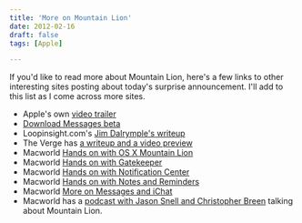 ```yaml
---
title: 'More on Mountain Lion'
date: 2012-02-16
draft: false
tags: [Apple]

---
```


If you'd like to read more about Mountain Lion, here's a few links to other interesting sites posting about today's surprise announcement. I'll add to this list as I come across more sites.

*   Apple's own [video trailer](http://www.apple.com/macosx/mountain-lion/features.html#video-mountainlion)
*   [Download Messages beta](http://www.apple.com/macosx/mountain-lion/messages-beta)
*   Loopinsight.com's [Jim Dalrymple's writeup](http://www.loopinsight.com/2012/02/16/first-look-os-x-mountain-lion/)
*   The Verge has [a writeup and a video preview](http://www.theverge.com/2012/2/16/2801047/mac-os-x-10-8-mountain-lion-preview-photos-video)
*   Macworld [Hands on with OS X Mountain Lion](http://www.macworld.com/article/165407/2012/02/hands_on_with_apples_new_os_x_mountain_lion.html)
*   Macworld [Hands on with Gatekeeper](http://www.macworld.com/article/165408/2012/02/mountain_lion_hands_on_with_gatekeeper.html)
*   Macworld [Hands on with Notification Center](http://www.macworld.com/article/165411/2012/02/mountain_lion_hands_on_with_notification_center.html)
*   Macworld [Hands on with Notes and Reminders](http://www.macworld.com/article/165410/2012/02/mountain_lion_hands_on_with_notes_and_reminders.html)
*   Macworld [More on Messages and iChat](http://www.macworld.com/article/165409/2012/02/mountain_lion_messages_replaces_ichat_gets_public_beta.html)
*   Macworld has a [podcast with Jason Snell and Christopher Breen](http://www.macworld.com/article/165404/2012/02/os_x_mountain_lion_is_on_the_way.html) talking about Mountain Lion.